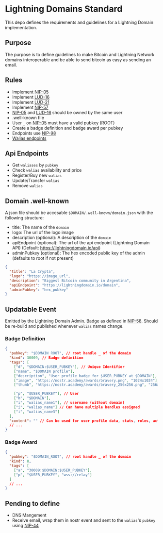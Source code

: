 # Lightning Domains Standard

This depo defines the requirements and guidelines for a Lightning Domain implementation.

## Purpose

The purpose is to define guidelines to make Bitcoin and Lightning Network domains interoperable and be able to send bitcoin as easy as sending an email.

## Rules

- Implement [NIP-05](https://github.com/nostr-protocol/nips/blob/master/05.md)
- Implement [LUD-16](https://github.com/lnurl/luds/blob/luds/16.md)
- Implement [LUD-21](https://github.com/lnurl/luds/blob/luds/21.md)
- Implement [NIP-57](https://github.com/nostr-protocol/nips/blob/master/57.md)
- [NIP-05](https://github.com/nostr-protocol/nips/blob/master/05.md) and [LUD-16](https://github.com/lnurl/luds/blob/luds/16.md) should be owned by the same user
- .well-known file
- User `_` on [NIP-05](https://github.com/nostr-protocol/nips/blob/master/05.md) must have a valid pubkey (ROOT)
- Create a badge definition and badge award per pubkey
- Endpoints use [NIP-98](https://github.com/nostr-protocol/nips/blob/master/98.md)
- [Walias endpoints](./api/REST_ENDPOINTS.md)

## Api Endpoints

- Get `waliases` by `pubkey`
- Check `walias` availability and price
- Register/Buy new `walias`
- Update/Transfer `walias`
- Remove `walias`

## Domain .well-known

A json file should be accesable `$DOMAIN/.well-known/domain.json` with the following structure:

- title: The name of the `domain`
- logo: The url of the logo image
- description (optional): A description of the `domain`
- apiEndpoint (optional): The url of the api endpoint (Lightning Domain API) (Default: https://lightningdomain.io/api)
- adminPubkey (optional): The hex encoded public key of the admin (defaults to root if not present)

```json
{
  "title": "La Crypta",
  "logo": "https://image_url",
  "description": "Biggest Bitcoin community in Argentina",
  "apiEndpoint": "https://lightningdomain.io/domain",
  "adminPubkey": "hex_pubkey"
}
```

## Updatable Event

Emitted by the Lightning Domain Admin. Badge as defined in [NIP-58](https://github.com/nostr-protocol/nips/blob/master/58.md). Should be re-build and published whenever `walias` names change.

### Badge Definition

```json
{
  "pubkey": "$DOMAIN_ROOT", // root handle _ of the domain
  "kind": 30009, // Badge definition
  "tags": [
    ["d", "$DOMAIN:$USER_PUBKEY"], // Unique Identifier
    ["name", "$DOMAIN profile"],
    ["description", "User profile badge for $USER_PUBKEY at $DOMAIN"],
    ["image", "https://nostr.academy/awards/bravery.png", "1024x1024"], // Domain Logo
    ["thumb", "https://nostr.academy/awards/bravery_256x256.png", "256x256"]

    ["p", "$USER_PUBKEY"], // User
    ["h", "$DOMAIN"],
    ["i", "walias_name1"], // username (without domain)
    ["i", "walias_name"] // Can have multiple handles assigned
    ["i", "walias_name3"]
  ],
  "content": "" // Can be used for user profile data, stats, roles, activity, etc.
  // ...
}
```

### Badge Award

```json
{
  "pubkey": "$DOMAIN_ROOT", // root handle _ of the domain
  "kind": 8,
  "tags": [
    ["a", "30009:$DOMAIN:$USER_PUBKEY"],
    ["p", "$USER_PUBKEY", "wss://relay"]
  ]
  // ...
}
```

## Pending to define

- DNS Mangement
- Receive email, wrap them in nostr event and sent to the `walias`'s `pubkey` using [NIP-44](https://github.com/nostr-protocol/nips/blob/master/44.md)
